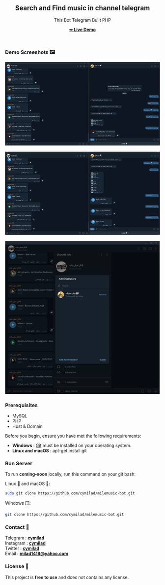 <div align="center">
  <h2 align="center">Search and Find music in channel telegram</h2>
  
  This Bot Telegram Built PHP
  
  <a href="#" target="_blank"><strong>➥ Live Demo</strong></a>
  
</div>


<br />

### Demo Screeshots 🖼️

![Desktop Demo](./screenshots/Screenshot-1.png)
<br>
<br>
![Desktop Demo](./screenshots/Screenshot-2.png)
<br>
<br>
![Desktop Demo](./screenshots/Screenshot-3.png)

### Prerequisites

* MySQL
* PHP
* Host & Domain


Before you begin, ensure you have met the following requirements:

* <b>Windows</b> :  [Git](https://git-scm.com/downloads "Download Git") must be installed on your operating system.
* <b>Linux and macOS</b> :  apt-get install git

### Run Server

To run **coming-soon** locally, run this command on your git bash:

Linux 🐧 and macOS 🍏:

```bash
sudo git clone https://github.com/cymilad/milemusic-bot.git
```

Windows 🪟:

```bash
git clone https://github.com/cymilad/milemusic-bot.git
```

### Contact 💬 
Telegram : <a href="https://t.me/cymilad" target="_blank"><strong>cymilad</strong></a> <br>
Instagram : <a href="https://instagram.com/cymilad" target="_blank"><strong>cymilad</strong></a> <br>
Twitter : <a href="https://x.com/cymilad" target="_blank"><strong>cymilad</strong></a> <br>
Email : <a href="malito:milad1418@yahoo.com" target="_blank"><strong>milad1418@yahoo.com</strong></a>

### License 🪪

This project is **free to use** and does not contains any license.
